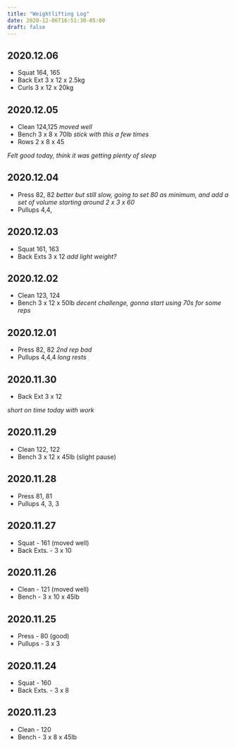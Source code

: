 ```yaml
---
title: "Weightlifting Log"
date: 2020-12-06T16:51:30-05:00
draft: false
---
```


## 2020.12.06
* Squat 164, 165
* Back Ext 3 x 12 x 2.5kg
* Curls 3 x 12 x 20kg

## 2020.12.05
* Clean 124,125 _moved well_
* Bench 3 x 8 x 70lb _stick with this a few times_
* Rows 2 x 8 x 45

_Felt good today, think it was getting plenty of sleep_

## 2020.12.04
* Press 82, 82 _better but still slow, going to set 80 as minimum, and add a set of volume starting around 2 x 3 x 60_
* Pullups 4,4,

## 2020.12.03
* Squat 161, 163
* Back Exts 3 x 12 _add light weight?_

## 2020.12.02
* Clean 123, 124
* Bench 3 x 12 x 50lb _decent challenge, gonna start using 70s for some reps_

## 2020.12.01
* Press 82, 82 _2nd rep bad_
* Pullups 4,4,4 _long rests_

## 2020.11.30
* Back Ext 3 x 12

_short on time today with work_

## 2020.11.29
* Clean 122, 122
* Bench 3 x 12 x 45lb (slight pause)

## 2020.11.28
* Press 81, 81
* Pullups 4, 3, 3

## 2020.11.27
* Squat - 161 (moved well)
* Back Exts. - 3 x 10

## 2020.11.26
* Clean - 121 (moved well)
* Bench - 3 x 10 x 45lb

## 2020.11.25
* Press - 80 (good)
* Pullups - 3 x 3

## 2020.11.24
* Squat - 160
* Back Exts. - 3 x 8

## 2020.11.23
* Clean - 120
* Bench - 3 x 8 x 45lb